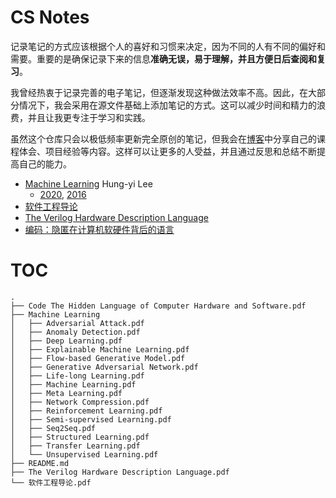 # CS Notes

记录笔记的方式应该根据个人的喜好和习惯来决定，因为不同的人有不同的偏好和需要。重要的是确保记录下来的信息**准确无误，易于理解，并且方便日后查阅和复习**。

我曾经热衷于记录完善的电子笔记，但逐渐发现这种做法效率不高。因此，在大部分情况下，我会采用在源文件基础上添加笔记的方式。这可以减少时间和精力的浪费，并且让我更专注于学习和实践。

虽然这个仓库只会以极低频率更新完全原创的笔记，但我会在[博客](https://nothingtosay0031.github.io/)中分享自己的课程体会、项目经验等内容。这样可以让更多的人受益，并且通过反思和总结不断提高自己的能力。

- [Machine Learning](./Machine%20Learning) Hung-yi Lee
  - [2020](http://speech.ee.ntu.edu.tw/~tlkagk/courses_ML20.html), [2016](http://speech.ee.ntu.edu.tw/~tlkagk/courses_ML16.html) 
- [软件工程导论](./软件工程导论.pdf)
- [The Verilog Hardware Description Language](./The%20Verilog%20Hardware%20Description%20Language.pdf)
- [编码：隐匿在计算机软硬件背后的语言](./Code%20The%20Hidden%20Language%20of%20Computer%20Hardware%20and%20software.pdf)

# TOC
```
.
├── Code The Hidden Language of Computer Hardware and Software.pdf
├── Machine Learning
│   ├── Adversarial Attack.pdf
│   ├── Anomaly Detection.pdf
│   ├── Deep Learning.pdf
│   ├── Explainable Machine Learning.pdf
│   ├── Flow-based Generative Model.pdf
│   ├── Generative Adversarial Network.pdf
│   ├── Life-long Learning.pdf
│   ├── Machine Learning.pdf
│   ├── Meta Learning.pdf
│   ├── Network Compression.pdf
│   ├── Reinforcement Learning.pdf
│   ├── Semi-supervised Learning.pdf
│   ├── Seq2Seq.pdf
│   ├── Structured Learning.pdf
│   ├── Transfer Learning.pdf
│   └── Unsupervised Learning.pdf
├── README.md
├── The Verilog Hardware Description Language.pdf
└── 软件工程导论.pdf
```
